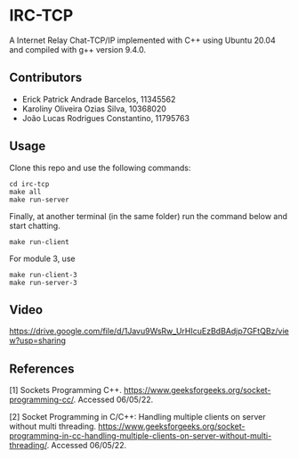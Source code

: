 # IRC-TCP
A Internet Relay Chat-TCP/IP implemented with C++ using Ubuntu 20.04 and compiled with g++ version 9.4.0.

## Contributors

- Erick Patrick Andrade Barcelos, 11345562
- Karoliny Oliveira Ozias Silva, 10368020
- João Lucas Rodrigues Constantino, 11795763

## Usage

Clone this repo and use the following commands:

```
cd irc-tcp 
make all
make run-server
```

Finally, at another terminal (in the same folder) run the command below and start chatting.
```
make run-client
```

For module 3, use 
```
make run-client-3
make run-server-3
```

## Video

https://drive.google.com/file/d/1Javu9WsRw_UrHIcuEzBdBAdjp7GFtQBz/view?usp=sharing

## References

[1] Sockets Programming C++. <https://www.geeksforgeeks.org/socket-programming-cc/>. Accessed 06/05/22.

[2] Socket Programming in C/C++: Handling multiple clients on server without multi threading. <https://www.geeksforgeeks.org/socket-programming-in-cc-handling-multiple-clients-on-server-without-multi-threading/>. Accessed 06/05/22.
